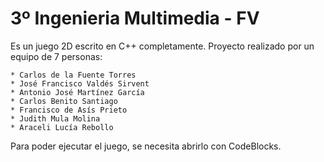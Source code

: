 # 3º Ingenieria Multimedia - FV

Es un juego 2D escrito en C++ completamente. Proyecto realizado por un equipo de 7 personas:

	* Carlos de la Fuente Torres
	* José Francisco Valdés Sirvent
	* Antonio José Martínez García
	* Carlos Benito Santiago
	* Francisco de Asís Prieto
	* Judith Mula Molina
	* Araceli Lucía Rebollo


Para poder ejecutar el juego, se necesita abrirlo con CodeBlocks.

